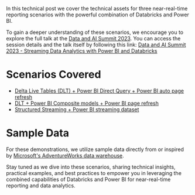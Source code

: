 In this technical post we cover the technical assets for three near-real-time reporting scenarios with the powerful combination of Databricks and Power BI. 

To gain a deeper understanding of these scenarios, we encourage you to explore the full talk at the [Data and AI Summit 2023](https://www.databricks.com/dataaisummit/). You can access the session details and the talk itself by following this link: [Data and AI Summit 2023 - Streaming Data Analytics with Power BI and Databricks](https://www.databricks.com/dataaisummit/session/streaming-data-analytics-power-bi-and-databricks/)

# Scenarios Covered

- [Delta Live Tables (DLT) + Power BI Direct Query + Power BI auto page refresh](../RT_with_DB_and_PBI_DAIS23/Scenario1_DLT_DQ)
- [DLT + Power BI Composite models + Power BI page refresh](../RT_with_DB_and_PBI_DAIS23/Scenario2_DLT_Composite)
- [Structured Streaming + Power BI streaming dataset](../RT_with_DB_and_PBI_DAIS23/Scenario3_Structured_Streaming_API)


# Sample Data

For these demonstrations, we utilize sample data directly from or inspired by [Microsoft's AdventureWorks data warehouse](https://github.com/microsoft/sql-server-samples/tree/master/samples/databases/adventure-works). 

Stay tuned as we dive into these scenarios, sharing technical insights, practical examples, and best practices to empower you in leveraging the combined capabilities of Databricks and Power BI for near-real-time reporting and data analytics.
